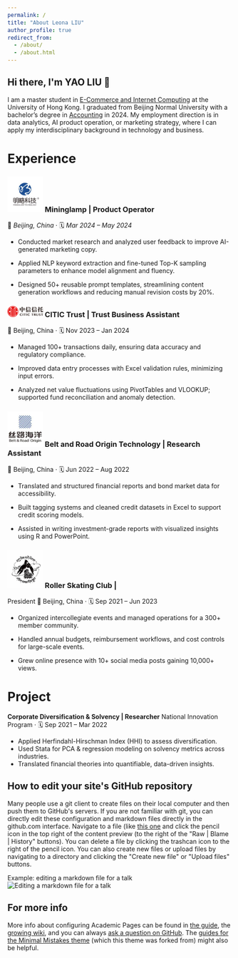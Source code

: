 ```yaml
---
permalink: /
title: "About Leona LIU"
author_profile: true
redirect_from: 
  - /about/
  - /about.html
---
```



## Hi there, I'm YAO LIU 👋
I am a master student in [E-Commerce and Internet Computing](https://www.ecom-icom.hku.hk/) at the University of Hong Kong. I graduated from Beijing Normal University with a bachelor’s degree in [Accounting](https://bs.bnu.edu.cn/) in 2024.
My employment direction is in data analytics, AI product operation, or marketing strategy, where I can apply my interdisciplinary background in technology and business.

Experience
=====

### <img src="images/mininglamp_logo.png" alt="Mininglamp" width="80"/>  Mininglamp  |  Product Operator  

📍 *Beijing, China* ‧ 🗓️ *Mar 2024 – May 2024*

- Conducted market research and analyzed user feedback to improve AI-generated marketing copy.

- Applied NLP keyword extraction and fine-tuned Top-K sampling parameters to enhance model alignment and fluency.

- Designed 50+ reusable prompt templates, streamlining content generation workflows and reducing manual revision costs by 20%.

### <img src="images/citic_trust_logo.png" alt="CITIC Trust Logo" width="80"/>  CITIC Trust  |  Trust Business Assistant

📍 Beijing, China ‧ 🗓️ Nov 2023 – Jan 2024

- Managed 100+ transactions daily, ensuring data accuracy and regulatory compliance.

- Improved data entry processes with Excel validation rules, minimizing input errors.

- Analyzed net value fluctuations using PivotTables and VLOOKUP; supported fund reconciliation and anomaly detection.

### <img src="images/belt_road_logo.png" alt="Belt and Road Origin Technology Logo" width="80"/>  Belt and Road Origin Technology  |  Research Assistant

📍 Beijing, China ‧ 🗓️ Jun 2022 – Aug 2022

- Translated and structured financial reports and bond market data for accessibility.

- Built tagging systems and cleaned credit datasets in Excel to support credit scoring models.

- Assisted in writing investment-grade reports with visualized insights using R and PowerPoint.

### <img src="images/roller_skating_club_logo.png" alt="Roller Skating Club Logo" width="80"/>  Roller Skating Club  | 
 President
📍 Beijing, China ‧ 🗓️ Sep 2021 – Jun 2023

- Organized intercollegiate events and managed operations for a 300+ member community.

- Handled annual budgets, reimbursement workflows, and cost controls for large-scale events.

- Grew online presence with 10+ social media posts gaining 10,000+ views.




Project
======
**Corporate Diversification & Solvency  |  Researcher**
National Innovation Program · 🗓️ Sep 2021 – Mar 2022

- Applied Herfindahl-Hirschman Index (HHI) to assess diversification.
- Used Stata for PCA & regression modeling on solvency metrics across industries.
- Translated financial theories into quantifiable, data-driven insights.




How to edit your site's GitHub repository
------
Many people use a git client to create files on their local computer and then push them to GitHub's servers. If you are not familiar with git, you can directly edit these configuration and markdown files directly in the github.com interface. Navigate to a file (like [this one](https://github.com/academicpages/academicpages.github.io/blob/master/_talks/2012-03-01-talk-1.md) and click the pencil icon in the top right of the content preview (to the right of the "Raw | Blame | History" buttons). You can delete a file by clicking the trashcan icon to the right of the pencil icon. You can also create new files or upload files by navigating to a directory and clicking the "Create new file" or "Upload files" buttons. 

Example: editing a markdown file for a talk
![Editing a markdown file for a talk](/images/editing-talk.png)

For more info
------
More info about configuring Academic Pages can be found in [the guide](https://academicpages.github.io/markdown/), the [growing wiki](https://github.com/academicpages/academicpages.github.io/wiki), and you can always [ask a question on GitHub](https://github.com/academicpages/academicpages.github.io/discussions). The [guides for the Minimal Mistakes theme](https://mmistakes.github.io/minimal-mistakes/docs/configuration/) (which this theme was forked from) might also be helpful.

